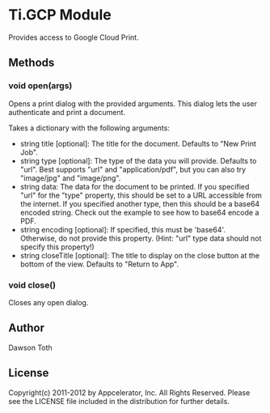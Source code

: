 # Ti.GCP Module

Provides access to Google Cloud Print.

## Methods

### void open(args)
Opens a print dialog with the provided arguments. This dialog lets the user authenticate and print a document.

Takes a dictionary with the following arguments:

* string title [optional]: The title for the document. Defaults to "New Print Job".
* string type [optional]: The type of the data you will provide. Defaults to "url". Best supports "url" and "application/pdf", but you can also try "image/jpg" and "image/png".
* string data: The data for the document to be printed. If you specified "url" for the "type" property, this should be set to a URL accessible from the internet. If you specified another type, then this should be a base64 encoded string. Check out the example to see how to base64 encode a PDF.
* string encoding [optional]: If specified, this must be 'base64'. Otherwise, do not provide this property. (Hint: "url" type data should not specify this property!)
* string closeTitle [optional]: The title to display on the close button at the bottom of the view. Defaults to "Return to App".

### void close()
Closes any open dialog.

## Author

Dawson Toth

## License

Copyright(c) 2011-2012 by Appcelerator, Inc. All Rights Reserved. Please see the LICENSE file included in the distribution for further details.

